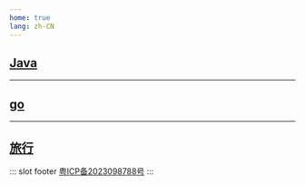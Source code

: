 ```yaml
---
home: true
lang: zh-CN
---
```


## [Java](/java/)
---
## [go](/go/)
---
## [旅行](/travel/)

::: slot footer
[粤ICP备2023098788号](https://beian.miit.gov.cn/)
:::